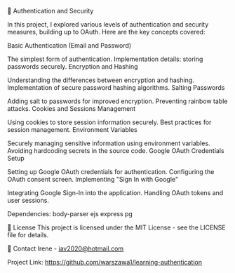 🔐 Authentication and Security

In this project, I explored various levels of authentication and security measures, building up to OAuth. Here are the key concepts covered:

Basic Authentication (Email and Password)

The simplest form of authentication.
Implementation details: storing passwords securely.
Encryption and Hashing

Understanding the differences between encryption and hashing.
Implementation of secure password hashing algorithms.
Salting Passwords

Adding salt to passwords for improved encryption.
Preventing rainbow table attacks.
Cookies and Sessions Management

Using cookies to store session information securely.
Best practices for session management.
Environment Variables

Securely managing sensitive information using environment variables.
Avoiding hardcoding secrets in the source code.
Google OAuth Credentials Setup

Setting up Google OAuth credentials for authentication.
Configuring the OAuth consent screen.
Implementing "Sign In with Google"

Integrating Google Sign-In into the application.
Handling OAuth tokens and user sessions.

Dependencies:
body-parser
ejs
express
pg

📜 License
This project is licensed under the MIT License - see the LICENSE file for details.

📧 Contact
Irene - iav2020@hotmail.com

Project Link: https://github.com/warszawa1/learning-authentication

